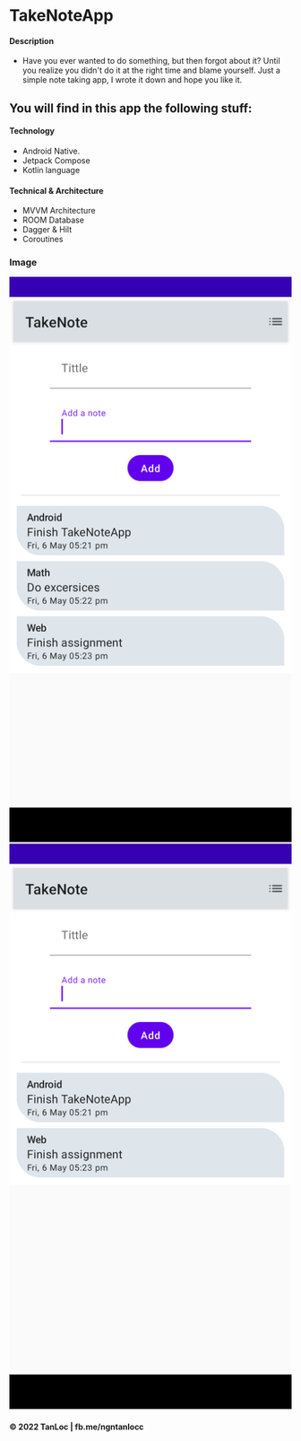 # TakeNoteApp

#### Description
* Have you ever wanted to do something, but then forgot about it? Until you realize you didn't do it at the right time and blame yourself. Just a simple note taking app, I wrote it down and hope you like it.

## You will find in this app the following stuff:
#### Technology
* Android Native.
* Jetpack Compose
* Kotlin language

#### Technical & Architecture
* MVVM Architecture
* ROOM Database
* Dagger & Hilt
* Coroutines

### Image
![](https://github.com/ngntanloc/TakeNoteApp/blob/main/Screenshot_20220506-172326.png)
![](https://github.com/ngntanloc/TakeNoteApp/blob/main/Screenshot_20220506-172333.png)

#### © 2022 TanLoc | fb.me/ngntanlocc
